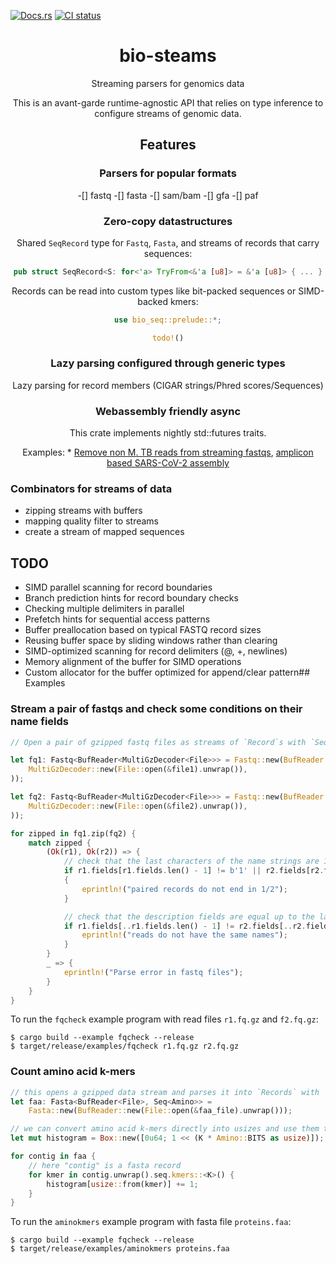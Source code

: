 [![Docs.rs](https://docs.rs/bio-streams/badge.svg)](https://docs.rs/bio-streams)
[![CI status](https://github.com/jeff-k/bio-streams/actions/workflows/rust.yml/badge.svg)](https://github.com/jeff-k/bio-streams/actions/workflows/rust.yml)

<div class="title-block" style="text-align: center;" align="center">

# bio-steams

Streaming parsers for genomics data

This is an avant-garde runtime-agnostic API that relies on type inference to configure streams of genomic data.

## Features

### Parsers for popular formats

-[] fastq
-[] fasta
-[] sam/bam
-[] gfa
-[] paf

### Zero-copy datastructures

Shared `SeqRecord` type for `Fastq`, `Fasta`, and streams of records that carry sequences:

```rust
pub struct SeqRecord<S: for<'a> TryFrom<&'a [u8]> = &'a [u8]> { ... }
```

Records can be read into custom types like bit-packed sequences or SIMD-backed kmers:

```rust
use bio_seq::prelude::*;

todo!()
```

### Lazy parsing configured through generic types

Lazy parsing for record members (CIGAR strings/Phred scores/Sequences)

### Webassembly friendly async

This crate implements nightly std::futures traits.

Examples:
    * [Remove non M. TB reads from streaming fastqs](https://jeff-k.github.io/fqdemo/), [amplicon based SARS-CoV-2 assembly](https://jeff-k.github.io/amplicon-tiling/)</div>

### Combinators for streams of data

* zipping streams with buffers
* mapping quality filter to streams
* create a stream of mapped sequences

## TODO

* SIMD parallel scanning for record boundaries
* Branch prediction hints for record boundary checks
* Checking multiple delimiters in parallel
* Prefetch hints for sequential access patterns
* Buffer preallocation based on typical FASTQ record sizes
* Reusing buffer space by sliding windows rather than clearing
* SIMD-optimized scanning for record delimiters (@, +, newlines)
* Memory alignment of the buffer for SIMD operations
* Custom allocator for the buffer optimized for append/clear pattern## Examples

### Stream a pair of fastqs and check some conditions on their name fields
```rust
// Open a pair of gzipped fastq files as streams of `Record`s with `Seq<Dna>` sequences

let fq1: Fastq<BufReader<MultiGzDecoder<File>>> = Fastq::new(BufReader::new(
    MultiGzDecoder::new(File::open(&file1).unwrap()),
));

let fq2: Fastq<BufReader<MultiGzDecoder<File>>> = Fastq::new(BufReader::new(
    MultiGzDecoder::new(File::open(&file2).unwrap()),
));

for zipped in fq1.zip(fq2) {
    match zipped {
        (Ok(r1), Ok(r2)) => {
            // check that the last characters of the name strings are 1 and 2
            if r1.fields[r1.fields.len() - 1] != b'1' || r2.fields[r2.fields.len() - 1] != b'2'
            {
                eprintln!("paired records do not end in 1/2");
            }

            // check that the description fields are equal up to the last character
            if r1.fields[..r1.fields.len() - 1] != r2.fields[..r2.fields.len() - 1] {
                eprintln!("reads do not have the same names");
            }
        }
        _ => {
            eprintln!("Parse error in fastq files");
        }
    }
}
```

To run the `fqcheck` example program with read files `r1.fq.gz` and `f2.fq.gz`:

```
$ cargo build --example fqcheck --release
$ target/release/examples/fqcheck r1.fq.gz r2.fq.gz
```

### Count amino acid k-mers

```rust
// this opens a gzipped data stream and parses it into `Records` with `Seq<Amino>` sequence fields
let faa: Fasta<BufReader<File>, Seq<Amino>> =
    Fasta::new(BufReader::new(File::open(&faa_file).unwrap()));

// we can convert amino acid k-mers directly into usizes and use them to index into a table
let mut histogram = Box::new([0u64; 1 << (K * Amino::BITS as usize)]);

for contig in faa {
    // here "contig" is a fasta record
    for kmer in contig.unwrap().seq.kmers::<K>() {
        histogram[usize::from(kmer)] += 1;
    }
}
```


To run the `aminokmers` example program with fasta file `proteins.faa`:

```
$ cargo build --example fqcheck --release
$ target/release/examples/aminokmers proteins.faa
```

